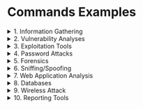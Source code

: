 # Commands Examples

<details>

 <summary>
  1. Information Gathering  
 </summary>
 
 </br>
 

</details>


<details>
 <summary>
  2. Vulnerability Analyses
 </summary>

</details>



<details>
 <summary>
		3. Exploitation Tools 
 </summary>
 
</details>



<details>
 <summary>
		4. Password Attacks
 </summary>

</details>


<details>
 <summary>
		5. Forensics
 </summary>


####			 $ autopsy 
####			 $ binwalk 
####			 $ bulk_extractor 
####			 $ chkrootkit 
####			 $ foremost 
####			 $ galleta 
####			 $ hashdeep 
####			 $ volatility 

</details>


<details>
 <summary>
		6. Sniffing/Spoofing
 </summary>


</details>


<details>
 <summary>
		7. Web Application Analysis
 </summary>


</details>


<details>
 <summary>
		8. Databases
 </summary>


</details>


<details>
 <summary>
		9. Wireless Attack
 </summary>


</details>


<details>
 <summary>
		10. Reporting Tools
 </summary>


</details>


</details>
